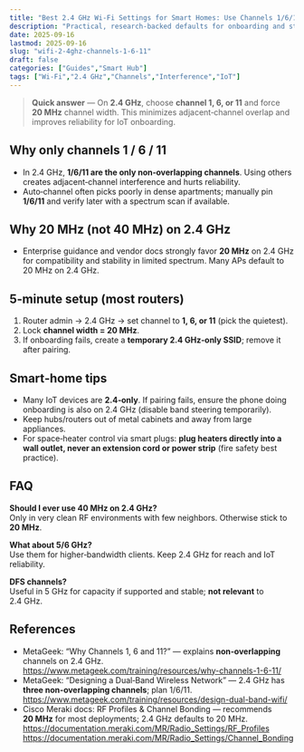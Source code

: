 ```yaml
---
title: "Best 2.4 GHz Wi‑Fi Settings for Smart Homes: Use Channels 1/6/11 and 20 MHz (2025)"
description: "Practical, research-backed defaults for onboarding and stabilizing Io‑T devices: stick to channels 1/6/11 and lock 20 MHz width on 2.4 GHz."
date: 2025-09-16
lastmod: 2025-09-16
slug: "wifi-2-4ghz-channels-1-6-11"
draft: false
categories: ["Guides","Smart Hub"]
tags: ["Wi‑Fi","2.4 GHz","Channels","Interference","IoT"]
---
```


> **Quick answer** — On **2.4 GHz**, choose **channel 1, 6, or 11** and force **20 MHz** channel width. This minimizes adjacent‑channel overlap and improves reliability for IoT onboarding.

## Why only channels 1 / 6 / 11
- In 2.4 GHz, **1/6/11 are the only non‑overlapping channels**. Using others creates adjacent‑channel interference and hurts reliability.  
- Auto‑channel often picks poorly in dense apartments; manually pin **1/6/11** and verify later with a spectrum scan if available.

## Why 20 MHz (not 40 MHz) on 2.4 GHz
- Enterprise guidance and vendor docs strongly favor **20 MHz** on 2.4 GHz for compatibility and stability in limited spectrum. Many APs default to 20 MHz on 2.4 GHz.

## 5‑minute setup (most routers)
1. Router admin → 2.4 GHz → set channel to **1, 6, or 11** (pick the quietest).
2. Lock **channel width = 20 MHz**.
3. If onboarding fails, create a **temporary 2.4 GHz‑only SSID**; remove it after pairing.

## Smart‑home tips
- Many IoT devices are **2.4‑only**. If pairing fails, ensure the phone doing onboarding is also on 2.4 GHz (disable band steering temporarily).
- Keep hubs/routers out of metal cabinets and away from large appliances.
- For space‑heater control via smart plugs: **plug heaters directly into a wall outlet, never an extension cord or power strip** (fire safety best practice).

## FAQ
**Should I ever use 40 MHz on 2.4 GHz?**  
Only in very clean RF environments with few neighbors. Otherwise stick to **20 MHz**.

**What about 5/6 GHz?**  
Use them for higher‑bandwidth clients. Keep 2.4 GHz for reach and IoT reliability.

**DFS channels?**  
Useful in 5 GHz for capacity if supported and stable; **not relevant** to 2.4 GHz.

## References
- MetaGeek: “Why Channels 1, 6 and 11?” — explains **non‑overlapping** channels on 2.4 GHz.  
  https://www.metageek.com/training/resources/why-channels-1-6-11/
- MetaGeek: “Designing a Dual‑Band Wireless Network” — 2.4 GHz has **three non‑overlapping channels**; plan 1/6/11.  
  https://www.metageek.com/training/resources/design-dual-band-wifi/
- Cisco Meraki docs: RF Profiles & Channel Bonding — recommends **20 MHz** for most deployments; 2.4 GHz defaults to 20 MHz.  
  https://documentation.meraki.com/MR/Radio_Settings/RF_Profiles
  https://documentation.meraki.com/MR/Radio_Settings/Channel_Bonding
